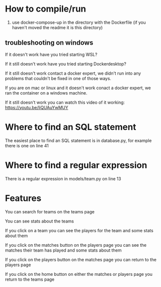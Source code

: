 # How to compile/run
1. use docker-compose-up in the directory with the Dockerfile (if you haven't moved the readme it is this directory)

## troubleshooting on windows
If it doesn't work have you tried starting WSL?

If it still doesn't work have you tried starting Dockerdesktop?

If it still doesn't work contact a docker expert, we didn't run into any problems that couldn't be fixed in one of those ways.

If you are on mac or linux and it doesn't work conact a docker expert, we ran the container on a windows machine.

If it still doesn't work you can watch this video of it working: https://youtu.be/liQUAuYwMUY

# Where to find an SQL statement
The easiest place to find an SQL statement is in database.py, for example there is one on line 41

# Where to find a regular expression
There is a regular expression in models/team.py on line 13

# Features
You can search for teams on the teams page

You can see stats about the teams

If you click on a team you can see the players for the team and some stats about them

If you click on the matches button on the players page you can see the matches their team has played and some stats about them

If you click on the players button on the matches page you can return to the players page

If you click on the home button on either the matches or players page you return to the teams page 
